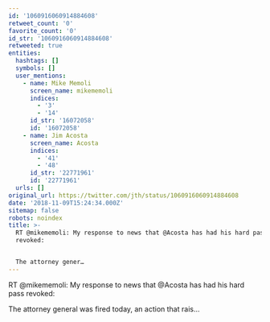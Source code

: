 ```yaml
---
id: '1060916060914884608'
retweet_count: '0'
favorite_count: '0'
id_str: '1060916060914884608'
retweeted: true
entities:
  hashtags: []
  symbols: []
  user_mentions:
    - name: Mike Memoli
      screen_name: mikememoli
      indices:
        - '3'
        - '14'
      id_str: '16072058'
      id: '16072058'
    - name: Jim Acosta
      screen_name: Acosta
      indices:
        - '41'
        - '48'
      id_str: '22771961'
      id: '22771961'
  urls: []
original_url: https://twitter.com/jth/status/1060916060914884608
date: '2018-11-09T15:24:34.000Z'
sitemap: false
robots: noindex
title: >-
  RT @mikememoli: My response to news that @Acosta has had his hard pass
  revoked: 


  The attorney gener…
---
```


RT @mikememoli: My response to news that @Acosta has had his hard pass revoked: 

The attorney general was fired today, an action that rais…